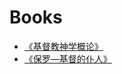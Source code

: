 # Books

- [《基督教神学概论》](https://ganlanyuan.github.io/Books/Manual%20of%20Christian%20Doctrine%20-%20Louis%20Berkhof/)   
- [《保罗—基督的仆人》](https://ganlanyuan.github.io/Books/Paul%20-%20A%20Servant%20of%20Jesus%20Christ%20-%20F.B.Meyer/)  